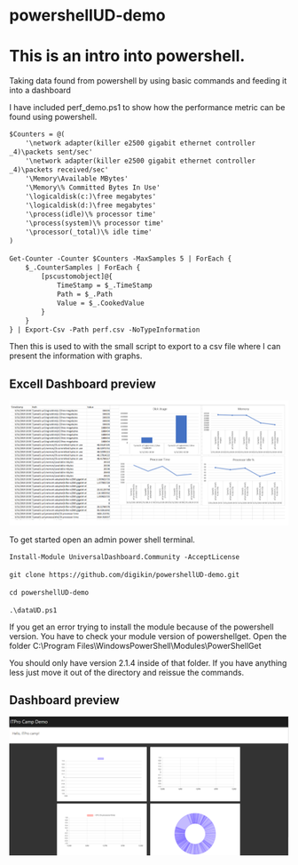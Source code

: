 # powershellUD-demo

# This is an intro into powershell.

Taking data found from powershell by using basic commands and feeding it into a dashboard

I have included perf_demo.ps1 to show how the performance metric can be found using powershell.

```
$Counters = @(
    '\network adapter(killer e2500 gigabit ethernet controller _4)\packets sent/sec'
    '\network adapter(killer e2500 gigabit ethernet controller _4)\packets received/sec'
    '\Memory\Available MBytes'
    '\Memory\% Committed Bytes In Use'
    '\logicaldisk(c:)\free megabytes'
    '\logicaldisk(d:)\free megabytes'
    '\process(idle)\% processor time'
    '\process(system)\% processor time'
    '\processor(_total)\% idle time'
)

Get-Counter -Counter $Counters -MaxSamples 5 | ForEach {
    $_.CounterSamples | ForEach {
        [pscustomobject]@{
            TimeStamp = $_.TimeStamp
            Path = $_.Path
            Value = $_.CookedValue
        }
    }
} | Export-Csv -Path perf.csv -NoTypeInformation
```


Then this is used to with the small script to export to a csv file where I can present the information with graphs. 

## Excell Dashboard preview 
![Excell Dashboard](/assets/images/excel-dashboard.PNG "Excell dashboard preview")



To get started open an admin power shell terminal.
```
Install-Module UniversalDashboard.Community -AcceptLicense

git clone https://github.com/digikin/powershellUD-demo.git

cd powershellUD-demo

.\dataUD.ps1
```

If you get an error trying to install the module because of the powershell version.
You have to check your module version of powershellget.
Open the folder C:\Program Files\WindowsPowerShell\Modules\PowerShellGet

You should only have version 2.1.4 inside of that folder.  If you have anything less just move it out of the directory and reissue the commands.  

## Dashboard preview 
![PoshUD Dashboard](/assets/images/dashboard.PNG "PoshUD preview")
